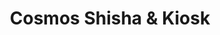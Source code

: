 ---
title: "Cosmos Shisha & Kiosk"
url: /unterhaching/cosmos-shisha-und-kiosk/
shop: Wasserpfeife
---